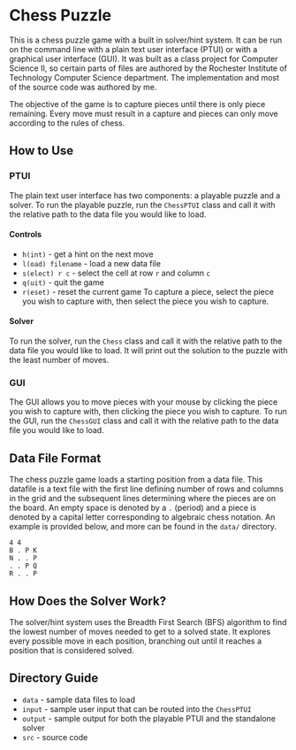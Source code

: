 # Chess Puzzle
This is a chess puzzle game with a built in solver/hint system. It can be run on the command line with a plain text user interface (PTUI) or with a graphical user interface (GUI). It was built as a class project for Computer Science II, so certain parts of files are authored by the Rochester Institute of Technology Computer Science department. The implementation and most of the source code was authored by me.

The objective of the game is to capture pieces until there is only piece remaining. Every move must result in a capture and pieces can only move according to the rules of chess.
## How to Use
### PTUI
The plain text user interface has two components: a playable puzzle and a solver. To run the playable puzzle, run the `ChessPTUI` class and call it with the relative path to the data file you would like to load.
#### Controls
- `h(int)` - get a hint on the next move
- `l(oad) filename` - load a new data file
- `s(elect) r c` - select the cell at row `r` and column `c`
- `q(uit)` - quit the game
- `r(eset)` - reset the current game
To capture a piece, select the piece you wish to capture with, then select the piece you wish to capture.
#### Solver
To run the solver, run the `Chess` class and call it with the relative path to the data file you would like to load. It will print out the solution to the puzzle with the least number of moves.
### GUI
The GUI allows you to move pieces with your mouse by clicking the piece you wish to capture with, then clicking the piece you wish to capture. To run the GUI, run the `ChessGUI` class and call it with the relative path to the data file you would like to load.
## Data File Format
The chess puzzle game loads a starting position from a data file. This datafile is a text file with the first line defining number of rows and columns in the grid and the subsequent lines determining where the pieces are on the board. An empty space is denoted by a `.` (period) and a piece is denoted by a capital letter corresponding to algebraic chess notation. An example is provided below, and more can be found in the `data/` directory.
```
4 4
B . P K
N . . P
. . P Q
R . . P
```
## How Does the Solver Work?
The solver/hint system uses the Breadth First Search (BFS) algorithm to find the lowest number of moves needed to get to a solved state. It explores every possible move in each position, branching out until it reaches a position that is considered solved.

## Directory Guide
- `data` - sample data files to load
- `input` - sample user input that can be routed into the `ChessPTUI`
- `output` - sample output for both the playable PTUI and the standalone solver
- `src` - source code